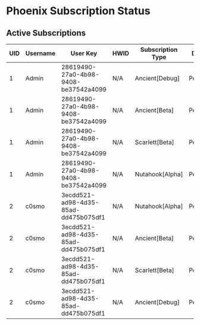 # Phoenix Subscription Status

## Active Subscriptions

| UID | Username | User Key | HWID | Subscription Type | Duration | Remaining Time |
|-----|----------|----------|------|------------------|----------|----------------|
| 1 | Admin | 28619490-27a0-4b98-9408-be37542a4099 | N/A | Ancient[Debug] | Permanent | Permanent |
| 1 | Admin | 28619490-27a0-4b98-9408-be37542a4099 | N/A | Ancient[Beta] | Permanent | Permanent |
| 1 | Admin | 28619490-27a0-4b98-9408-be37542a4099 | N/A | Scarlett[Beta] | Permanent | Permanent |
| 1 | Admin | 28619490-27a0-4b98-9408-be37542a4099 | N/A | Nutahook[Alpha] | Permanent | Permanent |
| 2 | c0smo | 3ecdd521-ad98-4d35-85ad-dd475b075df1 | N/A | Nutahook[Alpha] | Permanent | Permanent |
| 2 | c0smo | 3ecdd521-ad98-4d35-85ad-dd475b075df1 | N/A | Ancient[Beta] | Permanent | Permanent |
| 2 | c0smo | 3ecdd521-ad98-4d35-85ad-dd475b075df1 | N/A | Scarlett[Beta] | Permanent | Permanent |
| 2 | c0smo | 3ecdd521-ad98-4d35-85ad-dd475b075df1 | N/A | Ancient[Debug] | Permanent | Permanent |
